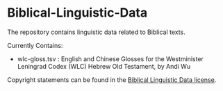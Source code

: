 # Biblical-Linguistic-Data
The repository contains linguistic data related to Biblical texts.

Currently Contains:
- wlc-gloss.tsv : English and Chinese Glosses for the Westminister Leningrad Codex (WLC) Hebrew Old Testament, by Andi Wu


Copyright statements can be found in the [Biblical Linguistic Data license](LICENSE.md).
